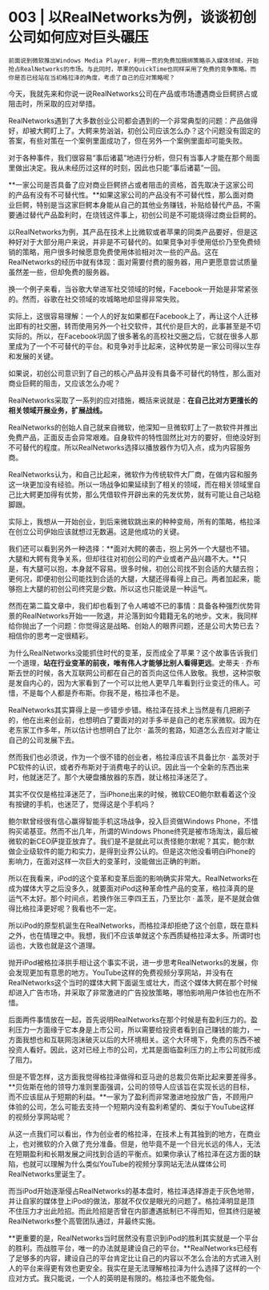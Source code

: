 # 003 | 以RealNetworks为例，谈谈初创公司如何应对巨头碾压

    前面说到微软推出Windows Media Player，利用一贯的免费加捆绑策略杀入媒体领域，开始抢占RealNetworks的市场。与此同时，苹果的QuickTime也同样采用了免费的竞争策略。而你是否已经站在当初格拉泽的角度，考虑了自己的应对策略呢？

今天，我就先来和你说一说RealNetworks公司在产品或市场遭遇商业巨鳄挤占或阻击时，所采取的应对举措。

RealNetworks遇到了大多数创业公司都会遇到的一个非常典型的问题：产品做得好，却被大鳄盯上了。大鳄来势汹汹，初创公司应该怎么办？这个问题没有固定的答案，有些对策在一个案例里面成功了，但在另外一个案例里面却可能失败。

对于各种事件，我们很容易“事后诸葛”地进行分析，但只有当事人才能在那个局面里做出决定。我从未经历过这样的时刻，因此也只能“事后诸葛”一回。

**一家公司是否具备了应对商业巨鳄挤占或者阻击的资格，首先取决于这家公司的产品有没有不可替代性。**如果这家公司的产品没有不可替代性，那么面对商业巨鳄，特别是当这家巨鳄本身能从自己的其他业务赚钱，补贴给替代产品，不需要通过替代产品盈利时，在烧钱这件事上，初创公司是不可能烧得过商业巨鳄的。

以RealNetworks为例，其产品在技术上比微软或者苹果的同类产品要好，但是这种好对于大部分用户来说，并非是不可替代的。如果竞争对手使用低价乃至免费倾销的策略，用户很多时候愿意免费使用体验相对次一些的产品。这在RealNetworks的经历中就有体现：面对需要付费的服务器，用户更愿意尝试质量虽然差一些，但却免费的服务器。

换一个例子来看，当谷歌大举进军社交领域的时候，Facebook一开始是非常紧张的。然而，谷歌在社交领域的攻城略地却显得非常失败。

实际上，这很容易理解：一个人的好友如果都在Facebook上了，再让这个人迁移出即有的社交圈，转而使用另外一个社交软件，其代价是巨大的，此事甚至是不切实际的。所以，在Facebook巩固了很多著名的高校社交圈之后，它就在很多人那里成为了一个不可替代的平台。和竞争对手比起来，这种优势是一家公司得以生存和发展的关键。

如果说，初创公司意识到了自己的核心产品并没有具备不可替代的特性，那么面对商业巨鳄的阻击，又应该怎么办呢？

RealNetworks采取了一系列的应对措施，概括来说就是：**在自己比对方更擅长的相关领域开展业务，扩展战线。**

RealNetworks的创始人自己就来自微软，他深知一旦微软盯上了一款软件并推出免费产品，正面反击会异常艰难。自身软件的特性固然比对方的要好，但绝没好到不可替代的程度。所以RealNetworks选择以播放器作为切入点，成为内容服务商。

RealNetworks认为，和自己比起来，微软作为传统软件大厂商，在做内容和服务这一块更加没有经验。所以一场战争如果延续到了相关的领域，而在相关领域里自己比大鳄更加得有优势，那么凭借软件开辟出来的先发优势，就有可能让自己站稳脚跟。

实际上，我想从一开始创业，到后来微软跳出来的种种变局，所有的策略，格拉泽在创立公司伊始应该就想过无数遍。这是他成功的关键。

我们还可以看到另外一种选择：**面对大鳄的袭击，抱上另外一个大腿也不错。大腿和大鳄有竞争关系，但却往往对初创公司的产业或者产品兴趣不大。**只是，有大腿可以抱，本身就不容易。很多时候，初创公司找不到合适的大腿去抱；更何况，即便初创公司能找到合适的大腿，大腿还得看得上自己。两者加起来，能够抱上大腿的初创公司终究是少数。所以这也只能说是一种运气。

然而在第二篇文章中，我们却也看到了令人唏嘘不已的事情：具备各种强烈优势背景的RealNetworks开始一一败退，并沦落到如今籍籍无名的地步。文末，我同样给你抛出了一个问题：你觉得这是战略、创始人的眼界问题，还是公司大势已去？相信你的思考一定很精彩。

为什么RealNetworks没能抓住时代的变革，反而成全了苹果？这个故事告诉我们一个道理，**站在行业变革的前夜，唯有伟人才能够比别人看得更远**。史蒂夫 · 乔布斯去世的时候，各大互联网公司都在自己的首页向这位伟人致敬。我想，这种崇敬是发自内心的，因为大家看到了一个可以比他人更早几年看到行业变迁的伟人。可惜，不是每个人都是乔布斯。你我不是，格拉泽也不是。

RealNetworks其实算得上是一步错步步错。格拉泽在技术上当然是有几把刷子的，他在出来创业前，也想明白了要面对的对手多半是自己的老东家微软。因为在老东家工作多年，所以估计也想明白了比尔 · 盖茨的套路，知道怎么去应对才能让自己的公司发展下去。

然而我们也必须说，作为一个很不错的创业者，格拉泽应该不具备比尔 · 盖茨对于PC软件的认识，或者乔布斯对于消费电子的认识。因此当一个全新的东西出来时，他就迷茫了。那个大硬盘播放器的东西，就让格拉泽迷茫了。

其实不仅仅是格拉泽迷茫了，当iPhone出来的时候，微软CEO鲍尔默看着这个没有按键的手机，也迷茫了，觉得这是个手机吗？

鲍尔默曾经很有信心赢得智能手机这场战争，投入巨资做Windows Phone，不惜购买诺基亚。然而不出几年，所谓的Windows Phone终究是被市场淘汰，最后被微软的新CEO萨提亚放弃了。我们是不是就此可以责怪鲍尔默呢？其实，鲍尔默做企业级软件的能力和实力，是得到业界公认的。但是这次他没看明白iPhone的影响力，在面对这样一次巨大的变革时，没能做出正确的判断。

所以在我看来，iPod的这个变革和变革后面的影响确实非常大。RealNetworks在成为媒体大亨之后没多久，就要面对iPod这种革命性产品的变革，格拉泽真的是运气不太好。那个时间点，若换作张三李四王五，乃至比尔 · 盖茨，是不是就会做得比格拉泽更好呢？我看也不一定。

所以iPod的原型机诞生在RealNetworks，而格拉泽却拒绝了这个创意，既在意料之外，也在情理之中。我想，我们不应该单就这个东西质疑格拉泽太多。所谓时也运也，大致也就是这个道理。

抛开iPod被格拉泽拱手相让这个事实不说，进一步思考RealNetworks的发展，你会发现更加有意思的地方。YouTube这样的免费视频分享网站，并没有在RealNetworks这个当时的媒体大鳄下面诞生或壮大，而这个媒体大鳄在那个时候却进入广告市场，并采取了非常激进的广告投放策略，哪怕影响用户体验也在所不惜。

后面两件事情放在一起，首先说明RealNetworks在那个时候是有盈利压力的。盈利压力一方面缘于它本身是上市公司，所以需要给投资者看到自己赚钱的能力，一方面我想也和互联网泡沫破灭以后的大环境相关。这个大环境下，免费的东西不被投资人看好。因此，这对已经上市的公司，尤其是面临盈利压力的上市公司就形成了阻力。

但是不管怎样，这方面我觉得格拉泽做得和亚马逊的总裁贝佐斯比起来要差得多。**贝佐斯在他的领导力准则里面强调，公司的领导人应该旨在实现长远的目标，而不应该屈从于短期的利益。**一家为了盈利而非常激进地投放广告，不顾用户体验的公司，怎么可能去支持一个短期内没有盈利希望的、类似于YouTube这样的视频分享网站呢？

从这一点我们可以看出，作为创业者的格拉泽，在技术上有其独到的地方，在商业上，也对微软的介入做了充分准备。但是，他毕竟不是一个目光长远的伟人，无法在短期盈利和长期发展之间找到合适的平衡点。如果你承认了格拉泽在这方面的缺陷，也就可以理解为什么类似YouTube的视频分享网站无法从媒体公司RealNetworks里诞生了。

而当iPod开始逐渐侵占RealNetworks的基本盘时，格拉泽选择游走于灰色地带，并让自家的媒体登上iPod的做法，那就不仅仅是眼光的问题了。格拉泽明显是顶不住压力才出此险招。而此险招是否曾在内部遭遇抵制已不得而知，但其终归是被RealNetworks整个高管团队通过，并最终实施。

**更重要的是，RealNetworks当时居然没有意识到iPod的胜利其实就是一个平台的胜利。而战胜平台，唯一的办法就是建设自己的平台。**RealNetworks已经有了足够多的内容，建设自己的平台肯定比让自己的内容以不怎么合法的方式进入别人的平台来得更有效也更安全。我实在是无法理解格拉泽为什么选择了这样的一个应对方式。我只能说，一个人的英明是有限的。格拉泽也不能免俗。
    